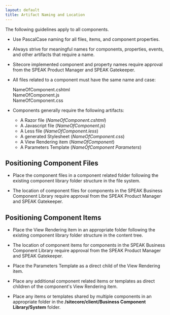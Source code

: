 ```yaml
---
layout: default
title: Artifact Naming and Location
---
```


The following guidelines apply to all components.

- Use PascalCase naming for all files, items, and component properties.

- Always strive for meaningful names for components, properties, events, and other artifacts that require a name.

- Sitecore implemented component and property names require approval from the SPEAK Product Manager and SPEAK Gatekeeper.

- All files related to a component must have the same name and case:

    NameOfComponent.cshtml  
    NameOfComponent.js  
    NameOfComponent.css

- Components generally require the following artifacts:

    + A Razor file (*NameOfComponent.cshtml*)  
    + A Javascript file (*NameOfComponent.js*)
    + A Less file (*NameOfComponent.less*)
    + A generated Stylesheet (*NameOfComponent.css*)
    + A View Rendering item (*NameOfComponent*)
    + A Parameters Template (*NameOfComponent Parameters*)    

## Positioning Component Files ##

- Place the component files in a component related folder following the existing component library folder structure in the file system.

- The location of component files for components in the SPEAK Business Component Library require approval from the SPEAK Product Manager and SPEAK Gatekeeper.

## Positioning Component Items ##

- Place the View Rendering item in an appropriate folder following the existing component library folder structure in the content tree.

- The location of component items for components in the SPEAK Business Component Library require approval from the SPEAK Product Manager and SPEAK Gatekeeper.

- Place the Parameters Template as a direct child of the View Rendering item.

- Place any additional component related items or templates as direct children of the component's View Rendering item.

- Place any items or templates shared by multiple components in an appropriate folder in the **/sitecore/client/Business Component Library/System** folder.

